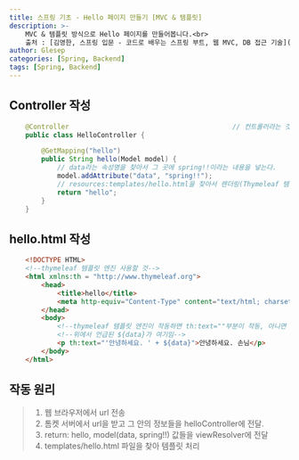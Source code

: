 ```yaml
---
title: 스프링 기초 - Hello 페이지 만들기 [MVC & 템플릿]
description: >-
    MVC & 템플릿 방식으로 Hello 페이지를 만들어봅니다.<br>  
    출처 : [김영한, 스프링 입문 - 코드로 배우는 스프링 부트, 웹 MVC, DB 접근 기술](https://www.inflearn.com/course/%EC%8A%A4%ED%94%84%EB%A7%81-%EC%9E%85%EB%AC%B8-%EC%8A%A4%ED%94%84%EB%A7%81%EB%B6%80%ED%8A%B8
author: Glesep
categories: [Spring, Backend]
tags: [Spring, Backend]
---
```


## Controller 작성
```java
    @Controller                                         // 컨트롤러라는 것을 알림
    public class HelloController {

        @GetMapping("hello")
        public String hello(Model model) {
            // data라는 속성명을 찾아서 그 곳에 spring!!이라는 내용을 넣는다.
            model.addAttribute("data", "spring!!");
            // resources:templates/hello.html을 찾아서 렌더링(Thymeleaf 템플릿 엔진 처리) 
            return "hello";
        }
    }
```

## hello.html 작성
```html
    <!DOCTYPE HTML>
    <!--thymeleaf 템플릿 엔진 사용할 것-->
    <html xmlns:th = "http://www.thymeleaf.org">
        <head>
            <title>hello</title>
            <meta http-equiv="Content-Type" content="text/html; charset=UTF-8">
        </head>
        <body>
            <!--thymeleaf 템플릿 엔진이 작동하면 th:text=""부분이 작동, 아니면 안녕하세요. 손님 출력-->
            <!--위에서 언급된 ${data}가 여기임-->
            <p th:text="'안녕하세요. ' + ${data}">안녕하세요. 손님</p>
        </body>
    </html>
```

## 작동 원리
> 1. 웹 브라우저에서 url 전송
> 2. 톰켓 서버에서 url을 받고 그 안의 정보들을 helloController에 전달.
> 3. return: hello, model(data, spring!!) 값들을 viewResolver에 전달
> 4. templates/hello.html 파일을 찾아 템플릿 처리
    
